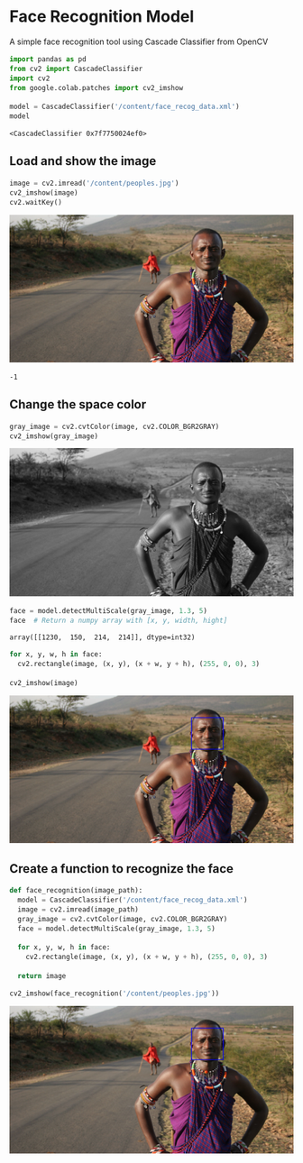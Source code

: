 # Face Recognition Model

A simple face recognition tool using Cascade Classifier from OpenCV



```python
import pandas as pd
from cv2 import CascadeClassifier
import cv2
from google.colab.patches import cv2_imshow

model = CascadeClassifier('/content/face_recog_data.xml')
model
```




    <CascadeClassifier 0x7f7750024ef0>



## Load and show the image


```python
image = cv2.imread('/content/peoples.jpg')
cv2_imshow(image)
cv2.waitKey()
```


    
![png](FaceRecognitionModel_files/FaceRecognitionModel_3_0.png)
    





    -1



## Change the space color


```python
gray_image = cv2.cvtColor(image, cv2.COLOR_BGR2GRAY)
cv2_imshow(gray_image)
```


    
![png](FaceRecognitionModel_files/FaceRecognitionModel_5_0.png)
    



```python
face = model.detectMultiScale(gray_image, 1.3, 5)
face  # Return a numpy array with [x, y, width, hight]
```




    array([[1230,  150,  214,  214]], dtype=int32)




```python
for x, y, w, h in face:
  cv2.rectangle(image, (x, y), (x + w, y + h), (255, 0, 0), 3)

cv2_imshow(image)
```


    
![png](FaceRecognitionModel_files/FaceRecognitionModel_7_0.png)
    


## Create a function to recognize the face


```python
def face_recognition(image_path):
  model = CascadeClassifier('/content/face_recog_data.xml')
  image = cv2.imread(image_path)
  gray_image = cv2.cvtColor(image, cv2.COLOR_BGR2GRAY)
  face = model.detectMultiScale(gray_image, 1.3, 5)
  
  for x, y, w, h in face:
    cv2.rectangle(image, (x, y), (x + w, y + h), (255, 0, 0), 3)

  return image
```


```python
cv2_imshow(face_recognition('/content/peoples.jpg'))
```


    
![png](FaceRecognitionModel_files/FaceRecognitionModel_10_0.png)
    

